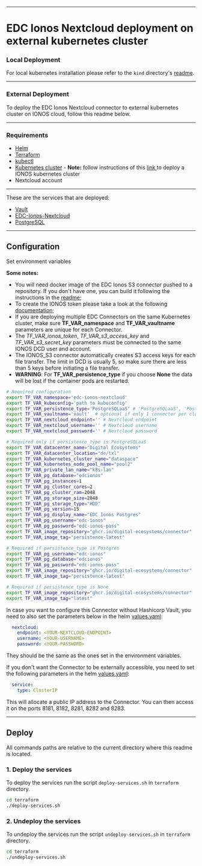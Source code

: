 ***
# EDC Ionos Nextcloud deployment on external kubernetes cluster

### Local Deployment
For local kubernetes installation please refer to the ```kind``` directory's [readme](kind/README.md).

***
### External Deployment
To deploy the EDC Ionos Nextcloud connector to external kubernetes cluster on IONOS cloud, follow this readme below.

***


### Requirements
- [Helm](https://helm.sh/docs/intro/install/)
- [Terraform](https://developer.hashicorp.com/terraform/downloads)
- [kubectl](https://kubernetes.io/docs/tasks/tools/install-kubectl/)
- [Kubernetes cluster](https://kubernetes.io/docs/setup/) - **Note:** follow instructions of this [link
](https://github.com/Digital-Ecosystems/ionos-kubernetes-cluster) to deploy a IONOS kubernetes cluster
- Nextcloud account

***

These are the services that are deployed:
- [Vault](https://www.vaultproject.io/)
- [EDC-Ionos-Nextcloud](https://github.com/Digital-Ecosystems/edc-ionos-nextcloud)
- [PostgreSQL](https://www.postgresql.org/)

***

## Configuration

Set environment variables

**Some notes:**  
- You will need docker image of the EDC Ionos S3 connector pushed to a repository. If you don't have one, you can build it following the instructions in the [readme](/connector/README.md);
- To create the IONOS token please take a look at the following [documentation](/ionos_token.md);
- If you are deploying multiple EDC Connectors on the same Kubernetes cluster, make sure **TF_VAR_namespace** and **TF_VAR_vaultname** parameters are unique for each Connector.
- The *TF_VAR_ionos_token*, *TF_VAR_s3_access_key* and *TF_VAR_s3_secret_key* parameters must be connected to the same IONOS DCD user and account.
- The IONOS_S3 connector automatically creates S3 access keys for each file transfer. The limit in DCD is usually 5, so make sure there are less than 5 keys before initiating a file transfer.
- **WARNING**: For **TF_VAR_persistence_type** if you choose **None** the data will be lost if the container pods are restarted.

```sh
# Required configuration
export TF_VAR_namespace='edc-ionos-nextcloud'
export TF_VAR_kubeconfig='path to kubeconfig'
export TF_VAR_persistence_type='PostgreSQLaaS' # 'PostgreSQLaaS', 'PostgreSQL' or 'None'
export TF_VAR_vaultname='vault'  # optional if only 1 connector per cluster
export TF_VAR_nextcloud_endpoint='' # Nextcloud endpoint
export TF_VAR_nextcloud_username='' # Nextcloud username
export TF_VAR_nextcloud_password='' # Nextcloud password

# Required only if persistence_type is PostgreSQLaaS
export TF_VAR_datacenter_name="Digital Ecosystems"
export TF_VAR_datacenter_location="de/txl"
export TF_VAR_kubernetes_cluster_name="dataspace"
export TF_VAR_kubernetes_node_pool_name="pool2"
export TF_VAR_private_lan_name="k8s-lan"
export TF_VAR_pg_database="edcionos"
export TF_VAR_pg_instances=1
export TF_VAR_pg_cluster_cores=2
export TF_VAR_pg_cluster_ram=2048
export TF_VAR_pg_storage_size=2048
export TF_VAR_pg_storage_type="HDD"
export TF_VAR_pg_version=15
export TF_VAR_pg_display_name="EDC Ionos Postgres"
export TF_VAR_pg_username="edc-ionos"
export TF_VAR_pg_password="edc-ionos-pass"
export TF_VAR_image_repository="ghcr.io/digital-ecosystems/connector"
export TF_VAR_image_tag="persistence-latest"

# Required if persistence_type is Postgres
export TF_VAR_pg_username="edc-ionos"
export TF_VAR_pg_database="edcionos"
export TF_VAR_pg_password="edc-ionos-pass"
export TF_VAR_image_repository="ghcr.io/digital-ecosystems/connector"
export TF_VAR_image_tag="persistence-latest"

# Required if persistence_type is None
export TF_VAR_image_repository="ghcr.io/digital-ecosystems/connector"
export TF_VAR_image_tag="latest"
```

In case you want to configure this Connector without Hashicorp Vault, you need to also set the parameters below in the helm [values.yaml](deployment/helm/edc-ionos-s3/values.yaml):

```yaml
  nextcloud:
    endpoint: <YOUR-NEXTCLOUD-ENDPOINT>
    username: <YOUR-USERNAME>
    password: <YOUR-PASSWORD>
```

They should be the same as the ones set in the environment variables. 

If you don't want the Connector to be externally accessible, you need to set the following parameters in the helm [values.yaml](deployment/helm/edc-ionos-s3/values.yaml):

```yaml
  service:
    type: ClusterIP
```

This will allocate a public IP address to the Connector. You can then access it on the ports 8181, 8182, 8281, 8282 and 8283.

***

## Deploy

All commands paths are relative to the current directory where this readme is located.

### 1. Deploy the services

To deploy the services run the script ```deploy-services.sh``` in ```terraform``` directory.

```sh
cd terraform
./deploy-services.sh
```
### 2. Undeploy the services

To undeploy the services run the script ```undeploy-services.sh``` in ```terraform``` directory.

```sh
cd terraform
./undeploy-services.sh
```

